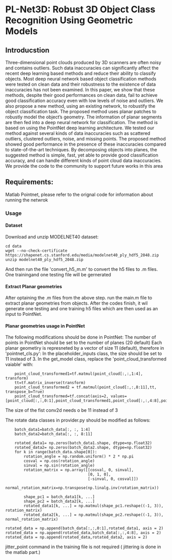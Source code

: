 # PL-Net3D: Robust 3D Object Class Recognition Using Geometric Models

## Introducstion

Three-dimensional point clouds produced by 3D scanners are often noisy and contains
outliers. Such data inaccuracies can significantly affect the recent deep learning based methods and reduce
their ability to classify objects. Most deep neural network based object classification methods were tested on
clean data and their robustness to the existence of data inaccuracies has not been examined. In this paper, we
show that these methods, despite their good performances on clean data, fail to achieve good classification
accuracy even with low levels of noise and outliers. We also propose a new method, using an existing
network, to robustify the object classification task. The proposed method uses planar patches to robustly
model the object’s geometry. The information of planar segments are then fed into a deep neural network for
classification. The method is based on using the PointNet deep learning architecture. We tested our method
against several kinds of data inaccuracies such as scattered outliers, clustered outliers, noise, and missing
points. The proposed method showed good performance in the presence of these inaccuracies compared to
state-of-the-art techniques. By decomposing objects into planes, the suggested method is simple, fast, yet
able to provide good classification accuracy, and can handle different kinds of point cloud data inaccuracies.
We provide the code to the community to support future works in this area

## Requirements:

Matlab
Pointnet, please refer to the orignal code for information about running the netwrok

### Usage

#### Dataset
Download and unzip MODELNET40 dataset:

```
cd data
wget --no-check-certificate https://shapenet.cs.stanford.edu/media/modelnet40_ply_hdf5_2048.zip
unzip modelnet40_ply_hdf5_2048.zip
```
And then run the file 'convert_h5_m.m' to convert the h5 files to .m files. One trainingand one testing file will be gernerated

#### Extract Planar geometries

After optaining the .m files from the above step. run the main.m file to extract planar geometries from objects. After the codes finish, it wil generate one testing and one training h5 files which are then used as an input to PointNet.


#### Planar geometries usage in PointNet

The following modifications should be done in PointNet:
The number of points in PointNet should be set to the number of planes (20 default)
Each planar geometiry is represneted by a vector of size 11 (default),  therefore in 'pointnet_cls.py':
In the placeholder_inputs class, the size should be set to 11 instead of 3.
In the get_model class, replace the 'point_cloud_transformed vaiable' with: 

```
    point_cloud_transformed1=tf.matmul(point_cloud[:,:,1:4], transform)  
    tt=tf.matrix_inverse(transform)
    point_cloud_transformed2 = tf.matmul(point_cloud[:,:,8:11],tt, transpose_b=True)  
    point_cloud_transformed=tf.concat(axis=2, values=[point_cloud[:,:,0:1],point_cloud_transformed1,point_cloud[:,:,4:8],point_cloud_transformed2])

```
The size of the fist conv2d needs o be 11 instead of 3

The rotate data classes in provider.py should be modified as follows:  
```
    batch_data1=batch_data[:, :, 1:4]
    batch_data2=batch_data[:, :, 8:11]

    rotated_data1= np.zeros(batch_data1.shape, dtype=np.float32)
    rotated_data2= np.zeros(batch_data2.shape, dtype=np.float32)
    for k in range(batch_data.shape[0]):
        rotation_angle = np.random.uniform() * 2 * np.pi
        cosval = np.cos(rotation_angle)
        sinval = np.sin(rotation_angle)
        rotation_matrix = np.array([[cosval, 0, sinval],
                                    [0, 1, 0],
                                    [-sinval, 0, cosval]])
        normal_rotation_matrix=np.transpose(np.linalg.inv(rotation_matrix))
                 
        shape_pc1 = batch_data1[k, ...]                            
        shape_pc2 = batch_data2[k, ...]
        rotated_data1[k, ...] = np.matmul(shape_pc1.reshape((-1, 3)), rotation_matrix)
        rotated_data2[k, ...] = np.matmul(shape_pc2.reshape((-1, 3)), normal_rotation_matrix)
        
rotated_data = np.append(batch_data[:,:,0:1],rotated_data1, axis = 2)
rotated_data = np.append(rotated_data,batch_data[:,:,4:8], axis = 2) 
rotated_data = np.append(rotated_data,rotated_data2, axis = 2)
```
jitter_point command in the training file is not required ( jittering is done in the matlab part.)


